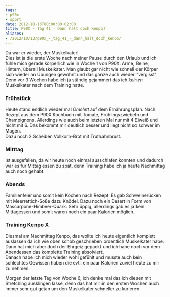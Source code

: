 ```yaml
---
tags:
- p90x
- sport
date: 2012-10-13T00:00:00+02:00
title: P90X - Tag 41 - Dann halt doch Kenpo!
aliases:
- /2012/10/13/p90x_-_tag_41_-_dann_halt_doch_kenpo/
---
```


Da war er wieder, der Muskelkater!   
Dies ist ja die erste Woche nach meiner Pause durch den Urlaub und ich fühle mich gerade körperlich wie in Woche 1 von P90X. Arme, Beine, Hintern, überall Muskelkater. Man glaubt gar nicht wie schnell der Körper sich wieder an Übungen gewöhnt und das ganze auch wieder "vergisst". Denn vor 3 Wochen habe ich ja ständig gejammert das ich _keinen_ Muskelkater nach dem Training hatte.

### Frühstück
Heute stand endlich wieder mal _Omelett_ auf dem Ernährungsplan. Nach Rezept aus dem P90X Kochbuch mit Tomate, Frühlingszwiebeln und Champignons. Allerdings wie auch beim letzten Mal nur mit 4 Eiweiß und nicht mit 6. Das bekommt mir deutlich besser und liegt nicht so schwer im Magen.  
Dazu noch 2 Scheiben Vollkorn-Brot mit Truthahnbrust.

### Mitttag
Ist ausgefallen, da wir heute noch einmal ausschlafen konnten und dadurch war es für Mittag essen zu spät, denn Training habe ich ja heute Nachmittag auch noch gehabt.

### Abends
Familienfeier und somit kein Kochen nach Rezept. Es gab Schweinerücken mit Meerrettich-Soße dazu Knödel. Dazu noch ein Desert in Form von Mascarpone-Himbeer-Quark. Sehr üppig, allerdings gab es ja kein Mittagessen und somit waren noch ein paar Kalorien möglich.


### Training Kenpo X
Diesmal am Nachmittag Kenpo, das wollte ich heute eigentlich komplett auslassen da ich wie oben schob geschrieben ordentlich Muskelkater habe. Dann hat mich aber doch der Ehrgeiz gepackt und ich habe noch vor dem Abendessen das komplette Training absolviert.   
Danach habe ich mich wieder wohl gefühlt und musste auch kein schlechtes Gewissen haben die evtl. ein paar Kalorien zuviel heute zu mir zu nehmen.

Morgen der letzte Tag von Woche 6, ich denke mal das ich diesen mit Stretching ausklingen lasse, denn das hat mir in den ersten Wochen auch immer sehr gut getan um den Muskelkater schneller zu kurieren.

